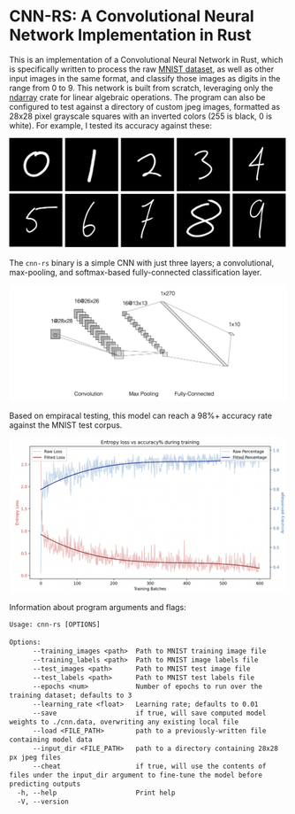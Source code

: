 # CNN-RS: A Convolutional Neural Network Implementation in Rust

This is an implementation of a Convolutional Neural Network in Rust, which is specifically written to process the raw [MNIST dataset](http://yann.lecun.com/exdb/mnist/), as well as other input images in the same format, and classify those images as digits in the range from 0 to 9. This network is built from scratch, leveraging only the [ndarray](https://crates.io/crates/ndarray) crate for linear algebraic operations. The program can also be configured to test against a directory of custom jpeg images, formatted as 28x28 pixel grayscale squares with an inverted colors (255 is black, 0 is white). For example, I tested its accuracy against these:

![The author's handwritten digits](https://github.com/mikecvet/cnn-rs/blob/master/static/digits.png)

The `cnn-rs` binary is a simple CNN with just three layers; a convolutional, max-pooling, and softmax-based fully-connected classification layer. 

![The author's handwritten digits](https://github.com/mikecvet/cnn-rs/blob/master/static/cnn_diagram.png)

Based on empiracal testing, this model can reach a 98%+ accuracy rate against the MNIST test corpus.

![Entropy loss and accuracy visualization across 1 training epoch](https://github.com/mikecvet/cnn-rs/blob/master/static/loss.png)

Information about program arguments and flags:

```
Usage: cnn-rs [OPTIONS]

Options:
      --training_images <path>  Path to MNIST training image file
      --training_labels <path>  Path to MNIST image labels file
      --test_images <path>      Path to MNIST test image file
      --test_labels <path>      Path to MNIST test labels file
      --epochs <num>            Number of epochs to run over the training dataset; defaults to 3
      --learning_rate <float>   Learning rate; defaults to 0.01
      --save                    if true, will save computed model weights to ./cnn.data, overwriting any existing local file
      --load <FILE_PATH>        path to a previously-written file containing model data
      --input_dir <FILE_PATH>   path to a directory containing 28x28 px jpeg files
      --cheat                   if true, will use the contents of files under the input_dir argument to fine-tune the model before predicting outputs
  -h, --help                    Print help
  -V, --version 
```
